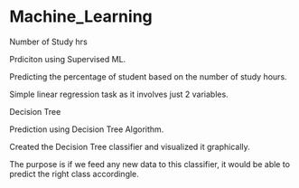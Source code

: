 # Machine_Learning

<h>Number of Study hrs<h>
<p>Prdiciton using Supervised ML.</p>
<p>Predicting the percentage of student based on the number of study hours.</p>
<p>Simple linear regression task as it involves just 2 variables.</p>

<h>Decision Tree</h>
<p>Prediction using Decision Tree Algorithm.</p>
<p>Created the Decision Tree classifier and visualized it graphically.</p>
<p>The purpose is if we feed any new data to this classifier, it would be able to predict the right class accordingle.</p>
